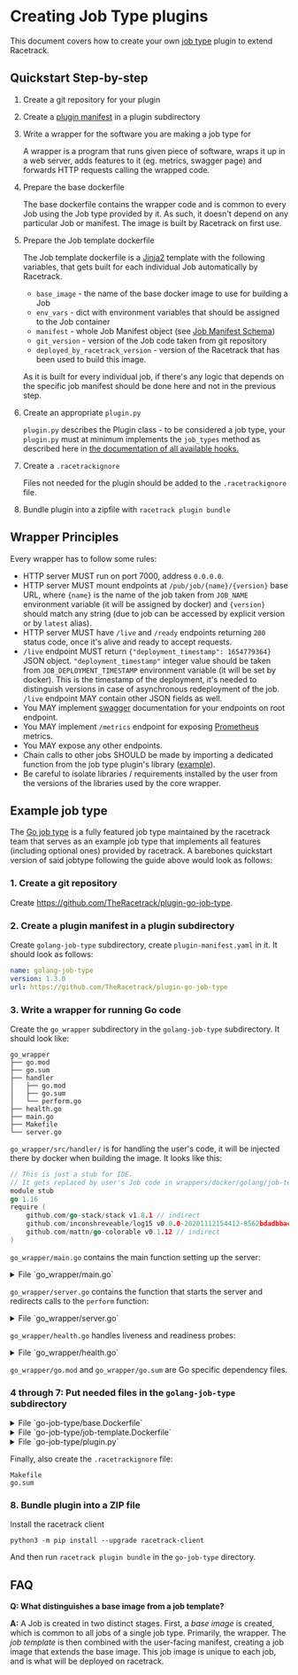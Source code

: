 # Creating Job Type plugins

This document covers how to create your own [job type](../glossary.md) plugin
to extend Racetrack.

## Quickstart Step-by-step
1. Create a git repository for your plugin

2. Create a [plugin manifest](../manifest-schema.md) in a plugin subdirectory

3. Write a wrapper for the software you are making a job type for

    A wrapper is a program that runs given piece of software,
  wraps it up in a web server, adds features to it (eg. metrics, swagger page)
  and forwards HTTP requests calling the wrapped code.

4. Prepare the base dockerfile

    The base dockerfile contains the wrapper code and is common to every Job
  using the Job type provided by it. As such, it doesn't depend on any
  particular Job or manifest. The image is built by Racetrack on first use.

5. Prepare the Job template dockerfile

    The Job template dockerfile is a [Jinja2](https://github.com/pallets/jinja)
  template with the following variables, that gets built for each individual
  Job automatically by Racetrack.

    - `base_image` - the name of the base docker image to use for building a Job
    - `env_vars` - dict with environment variables that should be assigned to the Job container
    - `manifest` - whole Job Manifest object (see [Job Manifest Schema](../manifest-schema.md))
    - `git_version` - version of the Job code taken from git repository
    - `deployed_by_racetrack_version` - version of the Racetrack that has been
    used to build this image.

    As it is built for every individual job, if there's any logic that depends
  on the specific job manifest should be done here and not in the previous step.

6. Create an appropriate `plugin.py`

    `plugin.py` describes the Plugin class - to be considered a job type, your
  `plugin.py` must at minimum implements the `job_types` method as described here in
  [the documentation of all available hooks.](./developing-plugins.md#supported-hooks)

7. Create a `.racetrackignore`

    Files not needed for the plugin should be added to the `.racetrackignore` file.

8. Bundle plugin into a zipfile with `racetrack plugin bundle`

## Wrapper Principles

Every wrapper has to follow some rules:

- HTTP server MUST run on port 7000, address `0.0.0.0`.
- HTTP server MUST mount endpoints at `/pub/job/{name}/{version}` base URL,
  where `{name}` is the name of the job taken from `JOB_NAME` environment
  variable (it will be assigned by docker) and `{version}` should match any string
  (due to job can be accessed by explicit version or by `latest` alias).
- HTTP server MUST have `/live` and `/ready` endpoints returning `200` status code,
  once it's alive and ready to accept requests.
- `/live` endpoint MUST return `{"deployment_timestamp": 1654779364}` JSON object.
  `"deployment_timestamp"` integer value should be taken from
  `JOB_DEPLOYMENT_TIMESTAMP` environment variable (it will be set by docker).
  This is the timestamp of the deployment, it's needed to distinguish versions
  in case of asynchronous redeployment of the job.
  `/live` endpoint MAY contain other JSON fields as well.
- You MAY implement [swagger](https://swagger.io/tools/swagger-ui/) documentation for your endpoints on root endpoint.
- You MAY implement `/metrics` endpoint for exposing [Prometheus](https://prometheus.io/) metrics.
- You MAY expose any other endpoints.
- Chain calls to other jobs SHOULD be made by
  importing a dedicated function from the job type plugin's library
  ([example](https://github.com/TheRacetrack/plugin-python-job-type/blob/29f9ecc04b182072f3549c82923e252728bd7b61/sample/python-chain/entrypoint.py#LL9C19-L9C83)).
- Be careful to isolate libraries / requirements installed by the user
  from the versions of the libraries used by the core wrapper.

## Example job type

The [Go job type](https://github.com/TheRacetrack/plugin-go-job-type) is a
fully featured job type maintained by the racetrack team that serves as an
example job type that implements all features (including optional ones)
provided by racetrack. A barebones quickstart version of said jobtype
following the guide above would look as follows:

### 1. Create a git repository

Create https://github.com/TheRacetrack/plugin-go-job-type.

### 2. Create a plugin manifest in a plugin subdirectory

Create `golang-job-type` subdirectory, create `plugin-manifest.yaml` in it.
It should look as follows:

```yaml
name: golang-job-type
version: 1.3.0
url: https://github.com/TheRacetrack/plugin-go-job-type
```

### 3. Write a wrapper for running Go code

Create the `go_wrapper` subdirectory in the `golang-job-type` subdirectory.
It should look like:
```
go_wrapper
├── go.mod
├── go.sum
├── handler
│   ├── go.mod
│   ├── go.sum
│   └── perform.go
├── health.go
├── main.go
├── Makefile
└── server.go
```

`go_wrapper/src/handler/` is for handling the user's code, it will be
injected there by docker when building the image. It looks like this:

```go
// This is just a stub for IDE.
// It gets replaced by user's Job code in wrappers/docker/golang/job-template.Dockerfile
module stub
go 1.16
require (
    github.com/go-stack/stack v1.8.1 // indirect
    github.com/inconshreveable/log15 v0.0.0-20201112154412-8562bdadbbac
    github.com/mattn/go-colorable v0.1.12 // indirect
)
```

`go_wrapper/main.go` contains the main function setting up the server:

<details>
  <summary>File `go_wrapper/main.go`</summary>

```go
package main
import (
    handler "racetrack/job"
)
func main() {
    err := WrapAndServe(handler.Perform)
    if err != nil {
        panic(err)
    }
}
```
</details>

`go_wrapper/server.go` contains the function that starts the server
and redirects calls to the `perform` function:

<details>
  <summary>File `go_wrapper/server.go`</summary>

```go
package main
import (
    "encoding/json"
    "fmt"
    "net/http"
    "os"
    "github.com/gin-gonic/gin"
    log "github.com/inconshreveable/log15"
    "github.com/pkg/errors"
)
// WrapAndServe embeds given function in a HTTP server and listens for requests
func WrapAndServe(entrypoint EntrypointHandler) error {
    performHandler := buildHandler(entrypoint)
    jobName := os.Getenv("JOB_NAME")
    // Serve endpoints at raw path (to facilitate debugging) and prefixed path (when accessed through   PUB).
    // Accept any version so that job can be called by its many version names ("latest", "1.x").
    baseUrls := []string{
        fmt.Sprintf("/pub/job/%s/:version", jobName),
        "",
    }
    gin.SetMode(gin.ReleaseMode) //Hide debug routings
    router := gin.New()
    router.Use(gin.Recovery())
    for _, baseUrl := range baseUrls {
        router.POST(baseUrl+"/api/v1/perform", performHandler)
        router.GET(baseUrl+"/health", HealthHandler)
        router.GET(baseUrl+"/live", LiveHandler)
        router.GET(baseUrl+"/ready", ReadyHandler)
        MountOpenApi(router, baseUrl)
    }
    router.Use(gin.Logger())
    listenAddress := "0.0.0.0:7000"
    log.Info("Listening on", log.Ctx{
        "listenAddress": listenAddress,
        "baseUrls":      baseUrls,
    })
    if err := router.Run(listenAddress); err != nil {
        log.Error("Serving http", log.Ctx{"error": err})
        return errors.Wrap(err, "Failed to serve")
    }
    return nil
}
type EntrypointHandler func(input map[string]interface{}) (interface{}, error)
func buildHandler(entrypointHandler EntrypointHandler) func(c *gin.Context) {
    return func(c *gin.Context) {
        log.Debug("Perform request received")
        var input map[string]interface{}
        err := json.NewDecoder(c.Request.Body).Decode(&input)
        if err != nil {
            http.Error(c.Writer, err.Error(), http.StatusBadRequest)
            return
        }
        output, err := entrypointHandler(input)
        if err != nil {
            http.Error(c.Writer, err.Error(), http.StatusInternalServerError)
            return
        }
        c.Writer.Header().Set("Content-Type", "application/json")
        json.NewEncoder(c.Writer).Encode(output)
    }
}
func wrapHandler(h http.Handler) gin.HandlerFunc {
    return func(c *gin.Context) {
        h.ServeHTTP(c.Writer, c.Request)
    }
}
```
</details>

`go_wrapper/health.go` handles liveness and readiness probes:
<details>
  <summary>File `go_wrapper/health.go`</summary>

```go
package main
import (
    "encoding/json"
    "os"
    "strconv"
    "github.com/gin-gonic/gin"
)
type HealthResponse struct {
    Service                    string `json:"service"`
    JobName                    string `json:"job_name"`
    JobVersion                 string `json:"job_version"`
    GitVersion                 string `json:"git_version"`
    DeployedByRacetrackVersion string `json:"deployed_by_racetrack_version"`
    Status                     string `json:"status"`
    DeploymentTimestamp        int    `json:"deployment_timestamp"`
}
type LiveResponse struct {
    Status              string `json:"status"`
    DeploymentTimestamp int    `json:"deployment_timestamp"`
}
type ReadyResponse struct {
    Status string `json:"status"`
}
func HealthHandler(c *gin.Context) {
    deploymentTimestamp, _ := strconv.Atoi(os.Getenv("JOB_DEPLOYMENT_TIMESTAMP"))
    output := &HealthResponse{
        Service:                    "job",
        JobName:                    os.Getenv("JOB_NAME"),
        JobVersion:                 os.Getenv("JOB_VERSION"),
        GitVersion:                 os.Getenv("GIT_VERSION"),
        DeployedByRacetrackVersion: os.Getenv("DEPLOYED_BY_RACETRACK_VERSION"),
        DeploymentTimestamp:        deploymentTimestamp,
        Status:                     "pass",
    }
    c.Writer.Header().Set("Content-Type", "application/json")
    json.NewEncoder(c.Writer).Encode(output)
}
func LiveHandler(c *gin.Context) {
    deploymentTimestamp, _ := strconv.Atoi(os.Getenv("JOB_DEPLOYMENT_TIMESTAMP"))
    output := &LiveResponse{
        Status:              "live",
        DeploymentTimestamp: deploymentTimestamp,
    }
    c.Writer.Header().Set("Content-Type", "application/json")
    json.NewEncoder(c.Writer).Encode(output)
}
func ReadyHandler(c *gin.Context) {
    output := &ReadyResponse{
        Status: "ready",
    }
    c.Writer.Header().Set("Content-Type", "application/json")
    json.NewEncoder(c.Writer).Encode(output)
}
```
</details>

`go_wrapper/go.mod` and `go_wrapper/go.sum` are Go specific dependency files.

### 4 through 7: Put needed files in the `golang-job-type` subdirectory

<details>
  <summary>File `go-job-type/base.Dockerfile`</summary>

```dockerfile
FROM golang:1.16-alpine
WORKDIR /src/go_wrapper
# Copy wrapper code to the image & remove the stub that is about to be replaced
COPY go_wrapper/. /src/go_wrapper/
RUN go get ./... && rm -rf /src/go_wrapper/handler
CMD ./go_wrapper < /dev/null
# Label image so the container can be identified as Job (for automated cleanup)
LABEL racetrack-component="job"
```
</details>

<details>
  <summary>File `go-job-type/job-template.Dockerfile`</summary>

```Dockerfile
# It extends wrapper image
FROM {{ base_image }}
# Setting environment variables from env_vars
{% for env_key, env_value in env_vars.items() %}
ENV {{ env_key }} "{{ env_value }}"
{% endfor %}
# Install additional libraries requested by user in its manifest
# Note: package manager should be compliant with the base image we used earlier
{% if manifest.system_dependencies and manifest.system_dependencies|length > 0 %}
RUN apk add \
    {{ manifest.system_dependencies | join(' ') }}
{% endif %}
{% if manifest.jobtype_extra.gomod %}
COPY "{{ manifest.jobtype_extra.gomod }}" /src/job/
RUN cd /src/job && go mod download
{% endif %
# Finally, copy the Job source code in the place where the wrapper expects it
COPY . /src/go_wrapper/handler/
# Make sure directory is writable and build the executable
RUN chmod -R a+rw /src/go_wrapper && cd /src/go_wrapper/ && go mod download
# Build Go Job
RUN go get ./... && go build -o go_wrapper
# Set environment variables that are expected by Job executable
ENV JOB_NAME "{{ manifest.name }}"
ENV JOB_VERSION "{{ manifest.version }}"
ENV GIT_VERSION "{{ git_version }}"
ENV DEPLOYED_BY_RACETRACK_VERSION "{{ deployed_by_racetrack_version }}"
```
</details>

<details>
  <summary>File `go-job-type/plugin.py`</summary>

```python
from __future__ import annotations
from pathlib import Path
class Plugin:
    def job_types(self) -> dict[str, tuple[Path, Path]]:
        """
        Job types provided by this plugin
        :return dict of job type name (with version) -> (base image path, dockerfile template path)
        """
        return {
            f'golang:{self.plugin_manifest.version}': (
                self.plugin_dir / 'base.Dockerfile',
                self.plugin_dir / 'job-template.Dockerfile',
            ),
        }
```
</details>

Finally, also create the `.racetrackignore` file:
```
Makefile
go.sum
```

### 8. Bundle plugin into a ZIP file
Install the racetrack client
```shell
python3 -m pip install --upgrade racetrack-client
```

And then run `racetrack plugin bundle` in the `go-job-type` directory.

## FAQ
**Q: What distinguishes a base image from a job template?**

**A:** A Job is created in two distinct stages. First, a *base image* is
created, which is common to all jobs of a single job type. Primarily, the
wrapper. The *job template* is then combined with the user-facing manifest,
creating a job image that extends the base image. This job image is unique
to each job, and is what will be deployed on racetrack.
